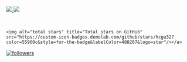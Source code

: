 <div>
<a href="https://www.youtube.com/@BCommander" target="_blank"><img src="https://img.shields.io/badge/YouTube-FF0000?style=for-the-badge&logo=youtube&logoColor=white" target="_blank">
</a>
 <a href="https://discord.gg/PWyRX5zwWv" target="_blank"><img src="https://img.shields.io/badge/Discord-7289DA?style=for-the-badge&logo=discord&logoColor=white" target="_blank"></a> 

</div>
</p>

<br/>


    <img alt="total stars" title="Total stars on GitHub" src="https://custom-icon-badges.demolab.com/github/stars/hcgu32?color=55960c&style=for-the-badge&labelColor=488207&logo=star"/></a>
  <a href="https://github.com/egee0?tab=followers">
    <img alt="followers" title="Follow me on Github" src="https://custom-icon-badges.demolab.com/github/followers/hcgu32?color=236ad3&labelColor=1155ba&style=for-the-badge&logo=person-add&label=Follow&logoColor=white"/></a>
</p>
